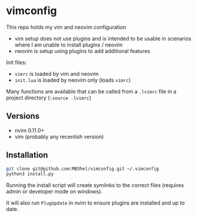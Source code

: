 # vimconfig

This repo holds my vim and neovim configuration

- vim setup does not use plugins and is intended to be usable in scenarios where I am unable to install plugins / neovim
- neovim is setup using plugins to add additional features

Init files:

- `vimrc` is loaded by vim and neovim
- `init.lua` is loaded by neovim only (loads `vimrc`)

Many functions are available that can be called from a `.lvimrc` file in a 
project directory (`:source .lvimrc`)

## Versions

- nvim 0.11.0+
- vim (probably any recentish version)

## Installation

```sh
git clone git@github.com:MB3hel/vimconfig.git ~/.vimconfig
python3 install.py
```

Running the install script will create symlinks to the correct files (requires admin or developer mode on windows).

It will also run `PlugUpdate` in nvim to ensure plugins are installed and up to date.
